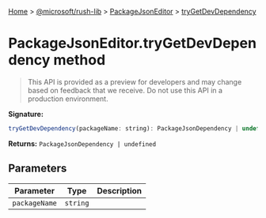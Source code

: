 [Home](./index) &gt; [@microsoft/rush-lib](./rush-lib.md) &gt; [PackageJsonEditor](./rush-lib.packagejsoneditor.md) &gt; [tryGetDevDependency](./rush-lib.packagejsoneditor.trygetdevdependency.md)

# PackageJsonEditor.tryGetDevDependency method

> This API is provided as a preview for developers and may change based on feedback that we receive. Do not use this API in a production environment.


**Signature:**
```javascript
tryGetDevDependency(packageName: string): PackageJsonDependency | undefined;
```
**Returns:** `PackageJsonDependency | undefined`

## Parameters

|  Parameter | Type | Description |
|  --- | --- | --- |
|  `packageName` | `string` |  |

